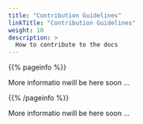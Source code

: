 ```yaml
---
title: "Contribution Guidelines"
linkTitle: "Contribution Guidelines"
weight: 10
description: >
  How to contribute to the docs
---
```


{{% pageinfo %}}

More informatio nwill be here soon ...

{{% /pageinfo %}}

More informatio nwill be here soon ...
